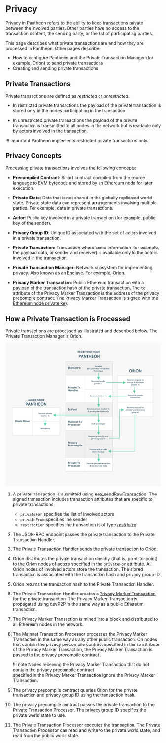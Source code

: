 # Privacy

Privacy in Pantheon refers to the ability to keep transactions private between the 
involved parties. Other parties have no access to the transaction content, the sending party, or the 
list of participating parties. 

This page describes what private transactions are and how they are processed in Pantheon. Other pages describe:

* How to configure Pantheon and the Private Transaction Manager (for example, Orion) to send private transactions
* Creating and sending private transactions 

## Private Transactions

Private transactions are defined as *restricted* or *unrestricted*:  

* In restricted private transactions the payload of the private transaction is stored only in the nodes
participating in the transaction. 

* In unrestricted private transactions the payload of the private transaction is transmitted to all nodes
in the network but is readable only by actors involved in the transaction.   

!!! important 
    Pantheon implements restricted private transactions only.

## Privacy Concepts

Processing private transactions involves the following concepts: 

- **Precompiled Contract**: Smart contract compiled from the source language to EVM bytecode and stored by an 
Ethereum node for later execution.

- **Private State**: Data that is not shared in the globally replicated world state. Private state
data can represent arrangements involving multiple parties. For example, data in private transactions.

- **Actor**: Public key involved in a private transaction (for example, public key of the sender).

- **Privacy Group ID**: Unique ID associated with the set of actors involved in a private transaction.

- **Private Transaction**: Transaction where some information (for example, the payload data, or sender and
 receiver) is available only to the actors involved in the transaction.

- **Private Transaction Manager**: Network subsystem for implementing privacy. Also known as an Enclave.
For example, [Orion](http://docs.orion.pegasys.tech).

- **Privacy Marker Transaction**: Public Ethereum transaction with a payload of the transaction hash of the 
private transaction. The `to` attribute of the Privacy Marker Transaction is the address of the privacy precompile contract. 
The Privacy Marker Transaction is signed with the [Ethereum node private key](../Configuring-Pantheon/Node-Keys.md#node-private-key).

## How a Private Transaction is Processed

Private transactions are processed as illustrated and described below. The Private Transaction Manager is Orion. 

![Processing Private Transctions](../images/PrivateTransactionProcessing.png)

1. A private transaction is submitted using [eea_sendRawTransaction](../Reference/JSON-RPC-API-Methods.md#eea_sendrawtransaction). 
The signed transaction includes transaction attributes that are specific to private transactions: 

    * `privateFor` specifies the list of involved actors
    * `privateFrom` specifies the sender
    * `restriction` specifies the transaction is of type [_restricted_](#private-transactions)
 
1. The JSON-RPC endpoint passes the private transaction to the Private Transaction Handler.

1. The Private Transaction Handler sends the private transaction to Orion. 

1. Orion distributes the private transaction directly (that is, point-to-point) to the Orion nodes of actors specified 
in the `privateFor` attribute. All Orion nodes of involved actors store the transaction. The stored transaction is associated with 
the transaction hash and privacy group ID.

1. Orion returns the transaction hash to the Private Transaction Handler.
     
1. The Private Transaction Handler creates a [Privacy Marker Transaction](#privacy-concepts) for the private 
transaction. The Privacy Marker Transaction is propagated using devP2P in the same way as a public Ethereum transaction. 

1. The Privacy Marker Transaction is mined into a block and distributed to all Ethereum nodes in the network. 

1. The Mainnet Transaction Processor processes the Privacy Marker Transaction in the same way as any other public transaction. 
On nodes that contain the privacy precompile contract specified in the `to` attribute of the Privacy Marker Transaction, 
the Privacy Marker Transaction is passed to the privacy precompile contract .

    !!! note 
        Nodes receiving the Privacy Marker Transaction that do not contain the privacy precompile contract  
        specified in the Privacy Marker Transaction ignore the Privacy Marker Transaction. 

1. The privacy precompile contract queries Orion for the private transaction and privacy group ID using the 
transaction hash.

1. The privacy precompile contract passes the private transaction to the Private Transaction Processor.
The privacy group ID specifies the private world state to use. 

1. The Private Transaction Processor executes the transaction. The Private Transaction Processor can read and write to 
the private world state, and read from the public world state.

